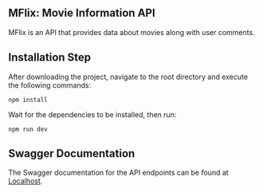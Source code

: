 ## MFlix: Movie Information API

MFlix is an API that provides data about movies along with user comments.


## Installation Step
After downloading the project, navigate to the root directory and execute the following commands:

```
npm install
```

Wait for the dependencies to be installed, then run:

```
npm run dev
```

## Swagger Documentation

The Swagger documentation for the API endpoints can be found at [Localhost](http://localhost:3000/swagger).



